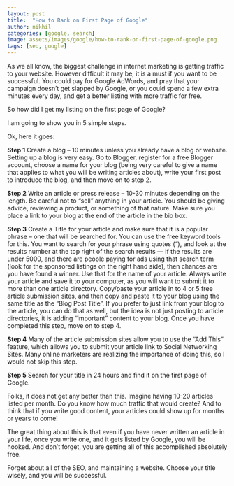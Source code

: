 ```yaml
---
layout: post
title:  "How to Rank on First Page of Google"
author: nikhil
categories: [google, search]
image: assets/images/google/how-to-rank-on-first-page-of-google.png
tags: [seo, google]
---
```

As we all know, the biggest challenge in internet marketing is getting traffic to your website. However difficult it may be, it is a must if you want to be successful. You could pay for Google AdWords, and pray that your campaign doesn’t get slapped by Google, or you could spend a few extra minutes every day, and get a better listing with more traffic for free.

So how did I get my listing on the first page of Google?

I am going to show you in 5 simple steps.

Ok, here it goes:

**Step 1**
Create a blog – 10 minutes unless you already have a blog or website. Setting up a blog is very easy. Go to Blogger, register for a free Blogger account, choose a name for your blog (being very careful to give a name that applies to what you will be writing articles about), write your first post to introduce the blog, and then move on to step 2.

**Step 2**
Write an article or press release – 10-30 minutes depending on the length. Be careful not to “sell” anything in your article. You should be giving advice, reviewing a product, or something of that nature. Make sure you place a link to your blog at the end of the article in the bio box.

**Step 3**
Create a Title for your article and make sure that it is a popular phrase – one that will be searched for. You can use the free keyword tools for this. You want to search for your phrase using quotes (“), and look at the results number at the top right of the search results — if the results are under 5000, and there are people paying for ads using that search term (look for the sponsored listings on the right hand side), then chances are you have found a winner. Use that for the name of your article. Always write your article and save it to your computer, as you will want to submit it to more than one article directory. Copy/paste your article in to 4 or 5 free article submission sites, and then copy and paste it to your blog using the same title as the “Blog Post Title”. If you prefer to just link from your blog to the article, you can do that as well, but the idea is not just posting to article directories, it is adding “important” content to your blog. Once you have completed this step, move on to step 4.

**Step 4**
Many of the article submission sites allow you to use the “Add This” feature, which allows you to submit your article link to Social Networking Sites. Many online marketers are realizing the importance of doing this, so I would not skip this step.

**Step 5**
Search for your title in 24 hours and find it on the first page of Google.

Folks, it does not get any better than this. Imagine having 10-20 articles listed per month. Do you know how much traffic that would create? And to think that if you write good content, your articles could show up for months or years to come!

The great thing about this is that even if you have never written an article in your life, once you write one, and it gets listed by Google, you will be hooked. And don’t forget, you are getting all of this accomplished absolutely free.

Forget about all of the SEO, and maintaining a website. Choose your title wisely, and you will be successful.

